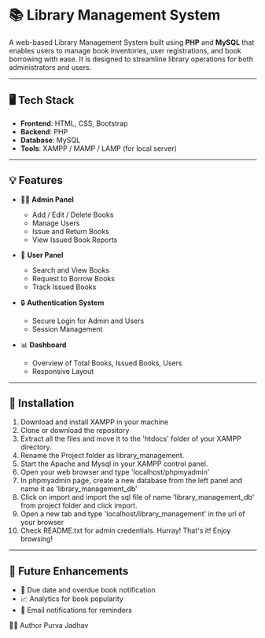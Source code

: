 # 📚 Library Management System

A web-based Library Management System built using **PHP** and **MySQL** that enables users to manage book inventories, user registrations, and book borrowing with ease. It is designed to streamline library operations for both administrators and users.

---

## 🖥️ Tech Stack

- **Frontend**: HTML, CSS, Bootstrap
- **Backend**: PHP
- **Database**: MySQL
- **Tools**: XAMPP / MAMP / LAMP (for local server)

---

## 💡 Features

- 🧑‍💼 **Admin Panel**  
  - Add / Edit / Delete Books  
  - Manage Users  
  - Issue and Return Books  
  - View Issued Book Reports  

- 👤 **User Panel**  
  - Search and View Books  
  - Request to Borrow Books  
  - Track Issued Books  

- 🔒 **Authentication System**  
  - Secure Login for Admin and Users  
  - Session Management  

- 📊 **Dashboard**  
  - Overview of Total Books, Issued Books, Users  
  - Responsive Layout  

---

## 🚀 Installation

1. Download and install XAMPP in your machine
2. Clone or download the repository
3. Extract all the files and move it to the 'htdocs' folder of your XAMPP directory.
4. Rename the Project folder as library_management.
5. Start the Apache and Mysql in your XAMPP control panel.
6. Open your web browser and type 'localhost/phpmyadmin'
7. In phpmyadmin page, create a new database from the left panel and name it as 'library_management_db'
8. Click on import and import the sql file of name 'library_management_db' from project folder and click import.
9. Open a new tab and type 'localhost/library_management' in the url of your browser
10. Check README.txt for admin credentials.
Hurray! That's it! Enjoy browsing!

---

## 📌 Future Enhancements

 - 📅 Due date and overdue book notification
 - 📈 Analytics for book popularity
 - 📨 Email notifications for reminders


🙋‍♀️ Author Purva Jadhav